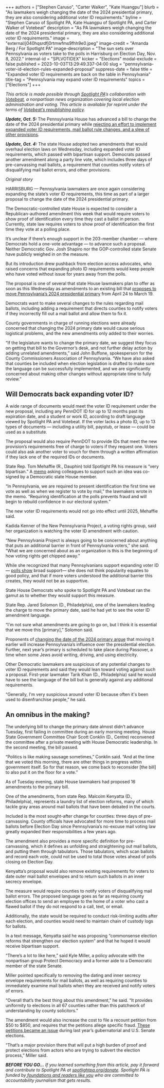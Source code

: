 +++
authors = ["Stephen Caruso", "Carter Walker", "Kate Huangpu"]
blurb = "As lawmakers weigh changing the date of the 2024 presidential primary, they are also considering additional voter ID requirements."
byline = "Stephen Caruso of Spotlight PA, Kate Huangpu of Spotlight PA, and Carter Walker of Votebeat"
description = "As PA lawmakers weigh changing the date of the 2024 presidential primary, they are also considering additional voter ID requirements."
image = "external/j040hqsrdfj0rtmwfms9fhh9e0.jpeg"
image-credit = "Amanda Berg / For Spotlight PA"
image-description = "The sun sets over Pennsylvania as voters take to the polls in Harrisburg on Election Day, Nov. 8, 2022."
internal-id = "SPLVOTIDEX"
kicker = "Elections"
modal-exclude = false
published = 2023-10-03T13:29:49.337-04:00
slug = "pennsylvania-voter-id-election-rules-expanded-proposal"
suppress-date = false
title = "Expanded voter ID requirements are back on the table in Pennsylvania"
title-tag = "Pennsylvania may expand voter ID requirements"
topics = ["Elections"]
+++

<em>This article is made possible through </em><a href="https://www.spotlightpa.org/"><em>Spotlight PA</em></a><em>’s collaboration with </em><a href="https://www.votebeat.org/"><em>Votebeat</em></a><em>, a nonpartisan news organization covering local election administration and voting. This article is available for reprint under the terms of </em><a href="https://www.votebeat.org/pages/republishing"><em>Votebeat’s republishing policy</em></a><em>.</em>

<strong><em>Update, Oct. 5: </em></strong>The Pennsylvania House has advanced a bill to change the date of the 2024 presidential primary while <a href="https://www.spotlightpa.org/news/2023/10/pennsylvania-2024-presidential-primary-date-legislation-change-house/">rejecting an effort to implement expanded voter ID requirements, mail ballot rule changes, and a slew of other provisions</a>.

<strong><em>Update, Oct. 4:</em></strong><em> </em>The state House adopted two amendments that would overhaul election laws on Wednesday, including expanded voter ID requirements, which passed with bipartisan support. Democrats passed another amendment along a party line vote, which includes three days of pre-canvassing mail ballots, a requirement that counties notify voters of disqualifying mail ballot errors, and other provisions.

<em>Original story</em>

HARRISBURG — Pennsylvania lawmakers are once again considering expanding the state’s voter ID requirements, this time as part of a larger proposal to change the date of the 2024 presidential primary.

The Democratic-controlled state House is expected to consider a Republican-authored amendment this week that would require voters to show proof of identification every time they cast a ballot in person. Currently, state law requires voters to show proof of identification the first time they vote at a polling place.

It’s unclear if there’s enough support in the 203-member chamber — where Democrats hold a one-vote advantage — to advance such a proposal. Neither Democratic Gov. Josh Shapiro nor the GOP-controlled state Senate have publicly weighed in on the measure.

<script src="https://www.spotlightpa.org/embed.js" async></script><div data-spl-embed-version="1" data-spl-src="https://www.spotlightpa.org/embeds/newsletter/"></div>

But its introduction drew pushback from election access advocates, who raised concerns that expanding photo ID requirements would keep people who have voted without issue for years away from the polls.

The proposal is one of several that state House lawmakers plan to offer as soon as this Wednesday as amendments to<strong> </strong>an existing bill that <a href="https://www.spotlightpa.org/news/2023/10/pennsylvania-2024-primary-election-date-change-explainer/">proposes to move Pennsylvania’s 2024 presidential primary</a> from April 24 to March 19.<strong></strong>

Democrats want to make several changes to the rules regarding mail ballots, including adding a requirement that directs counties to notify voters if they incorrectly fill out a mail ballot and allow them to fix it.

County governments in charge of running elections were already concerned that changing the 2024 primary date would cause serious logistical problems, and the new amendments only added to their worries.

“If the legislature wants to change the primary date, we suggest they focus on getting that bill to the Governor’s desk, and not further delay action by adding unrelated amendments,” said John Buffone, spokesperson for the County Commissioners Association of Pennsylvania. “We have also asked that counties be included when election legislation is drafted to make sure the language can be successfully implemented, and we are significantly concerned about making other changes without appropriate time to fully review.”

## Will Democrats back expanding voter ID?

A wide range of documents would meet the voter ID requirement under the new proposal, including any PennDOT ID for up to 12 months past its expiration date, and a student or work ID, according to draft language viewed by Spotlight PA and Votebeat. If the voter lacks a photo ID, up to 13 types of documents — including a utility bill, paystub, or lease — could be used as a substitute.

The proposal would also require PennDOT to provide IDs that meet the new provision’s requirements free of charge to voters if they request one. Voters could also ask another voter to vouch for them through a written affirmation if they lack one of the required IDs or documents.

State Rep. Tom Mehaffie (R., Dauphin) told Spotlight PA his measure is “very bipartisan.” A <a href="https://www.legis.state.pa.us/cfdocs/legis/CSM/showMemoPublic.cfm?chamber=H&amp;SPick=20230&amp;cosponId=41531">memo</a> asking colleagues to support such an idea was co-signed by a Democratic state House member.

“In Pennsylvania, we are required to present identification the first time we vote as well as when we register to vote by mail,” the lawmakers wrote in the memo. “Requiring identification at the polls prevents fraud and will begin to rebuild confidence in our electoral system.”

The new voter ID requirements would not go into effect until 2025, Mehaffie said.

Kadida Kenner of the New Pennsylvania Project, a voting rights group, said her organization is watching the voter ID amendment with caution.

“New Pennsylvania Project is always going to be concerned about anything that puts an additional barrier in front of Pennsylvania voters,” she said. “What we are concerned about as an organization is this is the beginning of how voting rights get chipped away.”

While she recognized that many Pennsylvanians support expanding voter ID — <a href="https://www.cityandstatepa.com/politics/2021/06/new-poll-shows-broad-support-voter-id-pa/364567/">polls show</a> broad support— she does not think popularity equates to good policy, and that if more voters understood the additional barrier this creates, they would not be as supportive.

State House Democrats who spoke to Spotlight PA and Votebeat ran the gamut as to whether they would support this measure.

State Rep. Jared Solomon (D., Philadelphia), one of the lawmakers leading the charge to move the primary date, said he had yet to see the voter ID amendment language.

“I&#39;m not sure what amendments are going to go on, but I think it is essential that we move this \[primary\],” Solomon said.

Proponents of <a href="https://www.spotlightpa.org/news/2023/10/pennsylvania-2024-primary-election-date-change-explainer/">changing the date of the 2024 primary argue</a> that moving it earlier will increase Pennsylvania’s influence over the presidential election. Further, next year’s primary is scheduled to take place during Passover, a time when some Jews avoid writing, driving, and using electricity. <strong></strong>

Other Democratic lawmakers are suspicious of any potential changes to voter ID requirements and said they would lean toward voting against such a proposal. First-year lawmaker Tarik Khan (D., Philadelphia) said he would have to see the language of the bill but is generally against any additional requirements.

“Generally, I&#39;m very suspicious around voter ID because often it&#39;s been used to disenfranchise people,” he said.

## An omnibus in the making?

The underlying bill to change the primary date almost didn’t advance Tuesday, first failing in committee during an early morning meeting. House State Government Committee Chair Scott Conklin (D., Centre) reconvened the committee after a private meeting with House Democratic leadership. In the second meeting, the bill passed.

“Politics is like making sausage sometimes,” Conklin said. “And at the time that we voted this morning, there are other things in progress within government itself. So for that reason, we come back to reconsider \[the bill\] to also put it on the floor for a vote.”

As of Tuesday evening, state House lawmakers had proposed 16 amendments to the primary bill.

One of the amendments, from state Rep. Malcolm Kenyatta (D., Philadelphia), represents a laundry list of election reforms, many of which tackle gray areas around mail ballots that have been debated in the courts.

Included is the most sought-after change for counties: three days of pre-canvassing. County officials have advocated for more time to process mail ballots before Election Day since Pennsylvania’s no-excuse mail voting law greatly expanded their responsibilities a few years ago.

The amendment also provides a more specific definition for pre-canvassing, which it defines as unfolding and straightening out mail ballots, and putting them through tabulators. Those tabulators, which scan ballots and record each vote, could not be used to total those votes ahead of polls closing on Election Day.

<script src="https://www.spotlightpa.org/embed.js" async></script><div data-spl-embed-version="1" data-spl-src="https://www.spotlightpa.org/embeds/donate/"></div>

Kenyatta’s proposal would also remove existing requirements for voters to date outer mail ballot envelopes and to return such ballots in an inner secrecy envelope.

The measure would require counties to notify voters of disqualifying mail ballot errors. The proposed language goes as far as requiring county election offices to send an employee to the home of a voter who cast a flawed ballot if they do not respond to a call, text, or email.

Additionally, the state would be required to conduct risk-limiting audits after each election, and counties would need to maintain chain of custody logs for ballots.

In a text message, Kenyatta said he was proposing “commonsense election reforms that strengthen our election system” and that he hoped it would receive bipartisan support.

“There’s a lot to like here,” said Kyle Miller, a policy advocate with the nonpartisan group Protect Democracy and a former aide to a Democratic member of the state Senate.

Miller pointed specifically to removing the dating and inner secrecy envelope requirements for mail ballots, as well as requiring counties to immediately examine mail ballots when they are received and notify voters of errors.

“Overall that’s the best thing about this amendment,” he said. “It provides uniformity to elections in all 67 counties rather than this patchwork of understanding by county solicitors.”

The amendment would also increase the cost to file a recount petition from $50 to $850, and requires that the petitions allege specific fraud. <a href="https://www.spotlightpa.org/news/2022/12/pa-midterm-election-2022-recount-petitions-certification-history/">These petitions became an issue</a> during last year’s gubernatorial and U.S. Senate elections.

“That’s a major provision there that will put a high burden of proof and protect elections from actors who are trying to subvert the election process,” Miller said.

<strong><em>BEFORE YOU GO…</em></strong><em> If you learned something from this article, pay it forward and contribute to Spotlight PA at </em><a href="https://www.spotlightpa.org/donate"><em>spotlightpa.org/donate</em></a><em>. Spotlight PA is funded by</em><a href="https://www.spotlightpa.org/support"><em> foundations and readers like you</em></a><em> who are committed to accountability journalism that gets results.</em>

